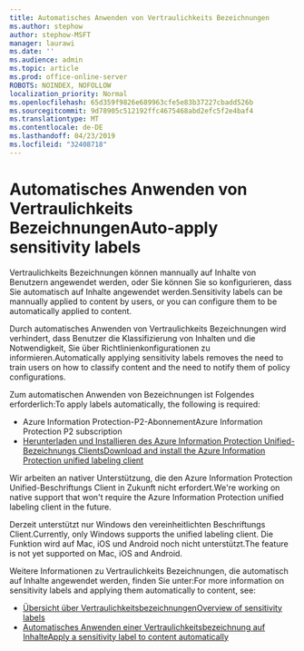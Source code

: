 ```yaml
---
title: Automatisches Anwenden von Vertraulichkeits Bezeichnungen
ms.author: stephow
author: stephow-MSFT
manager: laurawi
ms.date: ''
ms.audience: admin
ms.topic: article
ms.prod: office-online-server
ROBOTS: NOINDEX, NOFOLLOW
localization_priority: Normal
ms.openlocfilehash: 65d359f9826e689963cfe5e83b37227cbadd526b
ms.sourcegitcommit: 9d78905c512192ffc4675468abd2efc5f2e4baf4
ms.translationtype: MT
ms.contentlocale: de-DE
ms.lasthandoff: 04/23/2019
ms.locfileid: "32408718"
---
```

# <a name="auto-apply-sensitivity-labels"></a><span data-ttu-id="79675-102">Automatisches Anwenden von Vertraulichkeits Bezeichnungen</span><span class="sxs-lookup"><span data-stu-id="79675-102">Auto-apply sensitivity labels</span></span>

<span data-ttu-id="79675-103">Vertraulichkeits Bezeichnungen können mannually auf Inhalte von Benutzern angewendet werden, oder Sie können Sie so konfigurieren, dass Sie automatisch auf Inhalte angewendet werden.</span><span class="sxs-lookup"><span data-stu-id="79675-103">Sensitivity labels can be mannually applied to content by users, or you can configure them to be automatically applied to content.</span></span>

<span data-ttu-id="79675-104">Durch automatisches Anwenden von Vertraulichkeits Bezeichnungen wird verhindert, dass Benutzer die Klassifizierung von Inhalten und die Notwendigkeit, Sie über Richtlinienkonfigurationen zu informieren.</span><span class="sxs-lookup"><span data-stu-id="79675-104">Automatically applying sensitivity labels removes the need to train users on how to classify content and the need to notify them of policy configurations.</span></span>

<span data-ttu-id="79675-105">Zum automatischen Anwenden von Bezeichnungen ist Folgendes erforderlich:</span><span class="sxs-lookup"><span data-stu-id="79675-105">To apply labels automatically, the following is required:</span></span>

- <span data-ttu-id="79675-106">Azure Information Protection-P2-Abonnement</span><span class="sxs-lookup"><span data-stu-id="79675-106">Azure Information Protection P2 subscription</span></span>
- [<span data-ttu-id="79675-107">Herunterladen und Installieren des Azure Information Protection Unified-Bezeichnungs Clients</span><span class="sxs-lookup"><span data-stu-id="79675-107">Download and install the Azure Information Protection unified labeling client</span></span>](https://docs.microsoft.com/en-us/azure/information-protection/rms-client/install-unifiedlabelingclient-app)

<span data-ttu-id="79675-108">Wir arbeiten an nativer Unterstützung, die den Azure Information Protection Unified-Beschriftungs Client in Zukunft nicht erfordert.</span><span class="sxs-lookup"><span data-stu-id="79675-108">We're working on native support that won't require the Azure Information Protection unified labeling client in the future.</span></span>

<span data-ttu-id="79675-109">Derzeit unterstützt nur Windows den vereinheitlichten Beschriftungs Client.</span><span class="sxs-lookup"><span data-stu-id="79675-109">Currently, only Windows supports the unified labeling client.</span></span>  <span data-ttu-id="79675-110">Die Funktion wird auf Mac, iOS und Android noch nicht unterstützt.</span><span class="sxs-lookup"><span data-stu-id="79675-110">The feature is not yet supported on Mac, iOS and Android.</span></span>

<span data-ttu-id="79675-111">Weitere Informationen zu Vertraulichkeits Bezeichnungen, die automatisch auf Inhalte angewendet werden, finden Sie unter:</span><span class="sxs-lookup"><span data-stu-id="79675-111">For more information on sensitivity labels and applying them automatically to content,  see:</span></span>

- [<span data-ttu-id="79675-112">Übersicht über Vertraulichkeitsbezeichnungen</span><span class="sxs-lookup"><span data-stu-id="79675-112">Overview of sensitivity labels</span></span>](https://docs.microsoft.com/en-us/office365/securitycompliance/sensitivity-labels)
- [<span data-ttu-id="79675-113">Automatisches Anwenden einer Vertraulichkeitsbezeichnung auf Inhalte</span><span class="sxs-lookup"><span data-stu-id="79675-113">Apply a sensitivity label to content automatically</span></span>](https://docs.microsoft.com/en-us/office365/securitycompliance/apply_sensitivity_label_automatically)
